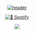 <div align="center">
  
  [![header](https://capsule-render.vercel.app/api?type=waving&color=gradient&height=200&section=header&text=Loensh&fontSize=72&animation=fadeIn&fontAlignY=37)](https://www.github.com/Loensh)
</div>
<!-- <p align="center">
  <img src ="https://github-readme-stats.vercel.app/api?username=loensh&show_icons=true&count_private=true&theme=merko&hide_border=true&bg_color=00000000&hide_rank=true">
  <img src ="https://github-readme-stats.vercel.app/api/top-langs/?username=loensh&layout=compact&hide_border=true&theme=merko&bg_color=00000000&langs_count=8">
  <img src ="https://github-readme-streak-stats.herokuapp.com/?user=loensh&theme=merko&hide_border=true&background=FFFFFF00">
</p> -->

<p align="center"> <!-- spotify -->
  <a href="https://open.spotify.com/user/31krciahygshsk2tlj26x3jsvnyu"><img title="💽 Spotify" src="https://spotify-github-profile.vercel.app/api/view?uid=31krciahygshsk2tlj26x3jsvnyu&cover_image=true&theme=default&show_offline=false&background_color=0D1117&bar_color=53b14f&bar_color_cover=true&interchange=true"></a>
</p>

<p align="center"> <!-- bottom -->
  <img src="https://capsule-render.vercel.app/api?type=waving&color=gradient&height=100&section=footer"/>
</p>

